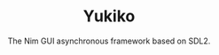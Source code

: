 <h1 align="center">Yukiko</h1>

<div align="center">The Nim GUI asynchronous framework based on SDL2.

</div>
